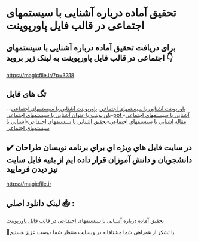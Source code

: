 # تحقیق آماده درباره آشنایی با سیستمهای اجتماعی در قالب فایل پاورپوینت

## برای دریافت تحقیق آماده درباره آشنایی با سیستمهای اجتماعی در قالب فایل پاورپوینت به لینک زیر بروید 👇

https://magicfile.ir/?p=3318

## تگ های فایل

-[پاورپوینت آشنایی با سيستمهاي اجتماعي](https://magicfile.ir/product/%d8%aa%d8%ad%d9%82%d9%8a%d9%82-%d8%a2%d9%85%d8%a7%d8%af%d9%87-%d8%a2%d8%b4%d9%86%d8%a7%d9%8a%d9%8a-%d8%a8%d8%a7-%d8%b3%d9%8a%d8%b3%d8%aa%d9%85%d9%87%d8%a7%d9%8a-%d8%a7%d8%ac%d8%aa%d9%85%d8%a7%d8%b9%d9%8a-%d9%be%d8%a7%d9%88%d8%b1%d9%be%d9%88%d9%8a%d9%86%d8%aa/)-[پاورپوینت آشنایی با سیستمهای اجتماعی](https://magicfile.ir/product/%d8%aa%d8%ad%d9%82%d9%8a%d9%82-%d8%a2%d9%85%d8%a7%d8%af%d9%87-%d8%a2%d8%b4%d9%86%d8%a7%d9%8a%d9%8a-%d8%a8%d8%a7-%d8%b3%d9%8a%d8%b3%d8%aa%d9%85%d9%87%d8%a7%d9%8a-%d8%a7%d8%ac%d8%aa%d9%85%d8%a7%d8%b9%d9%8a-%d9%be%d8%a7%d9%88%d8%b1%d9%be%d9%88%d9%8a%d9%86%d8%aa/)-[پاورپوينت با عنوان آشنایی با سيستمهاي اجتماعي](https://magicfile.ir/product/%d8%aa%d8%ad%d9%82%d9%8a%d9%82-%d8%a2%d9%85%d8%a7%d8%af%d9%87-%d8%a2%d8%b4%d9%86%d8%a7%d9%8a%d9%8a-%d8%a8%d8%a7-%d8%b3%d9%8a%d8%b3%d8%aa%d9%85%d9%87%d8%a7%d9%8a-%d8%a7%d8%ac%d8%aa%d9%85%d8%a7%d8%b9%d9%8a-%d9%be%d8%a7%d9%88%d8%b1%d9%be%d9%88%d9%8a%d9%86%d8%aa/)-[ppt آشنايي با سيستمهاي اجتماعي](https://magicfile.ir/product/%d8%aa%d8%ad%d9%82%d9%8a%d9%82-%d8%a2%d9%85%d8%a7%d8%af%d9%87-%d8%a2%d8%b4%d9%86%d8%a7%d9%8a%d9%8a-%d8%a8%d8%a7-%d8%b3%d9%8a%d8%b3%d8%aa%d9%85%d9%87%d8%a7%d9%8a-%d8%a7%d8%ac%d8%aa%d9%85%d8%a7%d8%b9%d9%8a-%d9%be%d8%a7%d9%88%d8%b1%d9%be%d9%88%d9%8a%d9%86%d8%aa/)-[مقاله آشنايي با سيستمهاي اجتماعي](https://magicfile.ir/product/%d8%aa%d8%ad%d9%82%d9%8a%d9%82-%d8%a2%d9%85%d8%a7%d8%af%d9%87-%d8%a2%d8%b4%d9%86%d8%a7%d9%8a%d9%8a-%d8%a8%d8%a7-%d8%b3%d9%8a%d8%b3%d8%aa%d9%85%d9%87%d8%a7%d9%8a-%d8%a7%d8%ac%d8%aa%d9%85%d8%a7%d8%b9%d9%8a-%d9%be%d8%a7%d9%88%d8%b1%d9%be%d9%88%d9%8a%d9%86%d8%aa/)-[تحقیق آشنايي با سيستمهاي اجتماعي](https://magicfile.ir/product/%d8%aa%d8%ad%d9%82%d9%8a%d9%82-%d8%a2%d9%85%d8%a7%d8%af%d9%87-%d8%a2%d8%b4%d9%86%d8%a7%d9%8a%d9%8a-%d8%a8%d8%a7-%d8%b3%d9%8a%d8%b3%d8%aa%d9%85%d9%87%d8%a7%d9%8a-%d8%a7%d8%ac%d8%aa%d9%85%d8%a7%d8%b9%d9%8a-%d9%be%d8%a7%d9%88%d8%b1%d9%be%d9%88%d9%8a%d9%86%d8%aa/)-[آشنايي با سيستمهاي اجتماعي](https://magicfile.ir/product/%d8%aa%d8%ad%d9%82%d9%8a%d9%82-%d8%a2%d9%85%d8%a7%d8%af%d9%87-%d8%a2%d8%b4%d9%86%d8%a7%d9%8a%d9%8a-%d8%a8%d8%a7-%d8%b3%d9%8a%d8%b3%d8%aa%d9%85%d9%87%d8%a7%d9%8a-%d8%a7%d8%ac%d8%aa%d9%85%d8%a7%d8%b9%d9%8a-%d9%be%d8%a7%d9%88%d8%b1%d9%be%d9%88%d9%8a%d9%86%d8%aa/)

## ✔️ در سايت فايل هاي ويژه اي براي برنامه نويسان طراحان دانشجويان و دانش آموزان قرار داده ايم از بقيه فايل سايت نيز ديدن فرماييد

https://magicfile.ir


## لينک دانلود اصلي 📥 :

[تحقیق آماده درباره آشنایی با سیستمهای اجتماعی در قالب فایل پاورپوینت](https://magicfile.ir/product/%d8%aa%d8%ad%d9%82%d9%8a%d9%82-%d8%a2%d9%85%d8%a7%d8%af%d9%87-%d8%a2%d8%b4%d9%86%d8%a7%d9%8a%d9%8a-%d8%a8%d8%a7-%d8%b3%d9%8a%d8%b3%d8%aa%d9%85%d9%87%d8%a7%d9%8a-%d8%a7%d8%ac%d8%aa%d9%85%d8%a7%d8%b9%d9%8a-%d9%be%d8%a7%d9%88%d8%b1%d9%be%d9%88%d9%8a%d9%86%d8%aa/) 


🙏با تشکر از همراهي شما مشتاقانه در وبسایت منتظر شما دوست عزیز هستیم


